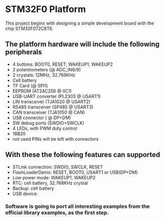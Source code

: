 # STM32F0 Platform

This project begins with designing a simple development board with the chip STM32F072C8T6.

## The platform hardware will include the following peripherals

- 4 buttons: BOOT0, RESET, WAKEUP1, WAKEUP2
- 2 potentiometers (@ ADC_IN8/9)
- 2 crystals: 12MHz, 32.768KHz
- Cell battery
- TF Card (@ SPI1)
- EEPROM (AT24C256 @ IIC1)
- USB-UART converter (PL2303 @ USART1)
- LIN transceiver (TJA1020 @ USART2)
- RS485 transceiver (SP485 @ USART3)
- CAN transceiver (TJA1050 @ CAN)
- USB connector ( @ DP+DM)
- SW debug ports (SWDIO+SWCLK)
- 4 LEDs, with PWM duty control
- 18B20
- not used PINs will be left with connectors

## With these the following features can supported

- STLink connection: SWDIO, SWCLK, RESET
- FlashLoaderDemo: RESET, BOOT0, USART1 or USB(DP+DM)
- Low power mode: WAKEUP1, WAKEUP2
- RTC: cell battery, 32.768KHz crystal
- Backup: cell battery
- USB device.

### Software is going to port all interesting examples from the official library examples, as the first step.
